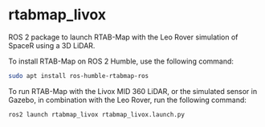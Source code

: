 # rtabmap_livox
ROS 2 package to launch RTAB-Map with the Leo Rover simulation of SpaceR using a 3D LiDAR.

To install RTAB-Map on ROS 2 Humble, use the following command:

```bash
sudo apt install ros-humble-rtabmap-ros
```

To run RTAB-Map with the Livox MID 360 LiDAR, or the simulated sensor in Gazebo, in combination with the Leo Rover, run the following command:

```bash
ros2 launch rtabmap_livox rtabmap_livox.launch.py
```
